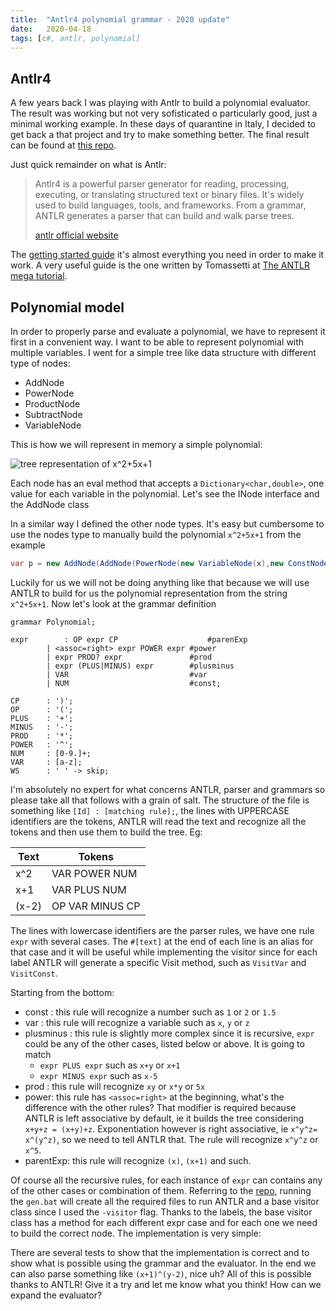 ```yaml
---
title:  "Antlr4 polynomial grammar - 2020 update"
date:   2020-04-18
tags: [c#, antlr, polynomial]
---
```

## Antlr4

A few years back I was playing with Antlr to build a polynomial evaluator. The result was working but not very sofisticated o particularly good, just a minimal working example. In these days of quarantine in Italy, I decided to get back a that project and try to make something better. The final result can be found at [this repo](https://github.com/davidelettieri/Antlr4.Polynomials).
<!-- truncate -->

Just quick remainder on what is Antlr:

>Antlr4 is a powerful parser generator for reading, processing, executing, or translating structured text or binary files. It's widely used to build languages, tools, and frameworks. From a grammar, ANTLR generates a parser that can build and walk parse trees.
> 
>[antlr official website](http://www.antlr.org/ "antlr official website")

The [getting started guide](https://github.com/antlr/antlr4/blob/master/doc/getting-started.md "getting started guide") it's almost everything you need in order to make it work. A very useful guide is the one written by Tomassetti at [The ANTLR mega tutorial](https://tomassetti.me/category/language-engineering/antlr/ "Antlr tutorial").

## Polynomial model

In order to properly parse and evaluate a polynomial, we have to represent it first in a convenient way. I want to be able to represent polynomial with multiple variables. I went for a simple tree like data structure with different type of nodes:
- AddNode
- PowerNode
- ProductNode
- SubtractNode
- VariableNode

This is how we will represent in memory a simple polynomial:

<img src="/img/polynomial tree.png" alt="tree representation of x^2+5x+1" />

Each node has an eval method that accepts a `Dictionary<char,double>`, one value for each variable in the polynomial. Let's see the INode interface and the AddNode class

<script src="https://gist.github.com/davidelettieri/f041f3b4a3a17a72eec21049a6973e98.js"></script>

In a similar way I defined the other node types. It's easy but cumbersome to use the nodes type to manually build the polynomial `x^2+5x+1` from the example

```csharp
var p = new AddNode(AddNode(PowerNode(new VariableNode(x),new ConstNode(2)),ProductNode(new ConstNode(5),new VariableNode(x))),new ConstNode(1));
```

Luckily for us we will not be doing anything like that because we will use ANTLR to build for us the polynomial representation from the string `x^2+5x+1`. Now let's look at the grammar definition

```
grammar Polynomial;

expr        : OP expr CP                    #parenExp
	    | <assoc=right> expr POWER expr #power
	    | expr PROD? expr               #prod
	    | expr (PLUS|MINUS) expr        #plusminus
	    | VAR                           #var
	    | NUM                           #const;

CP      : ')';
OP      : '(';
PLUS    : '+';
MINUS   : '-';
PROD    : '*';
POWER   : '^';
NUM     : [0-9.]+;
VAR     : [a-z];
WS      : ' ' -> skip;
```

I'm absolutely no expert for what concerns ANTLR, parser and grammars so please take all that follows with a grain of salt. The structure of the file is something like `[Id] : [matching rule];`, the lines with UPPERCASE identifiers are the tokens, ANTLR will read the text and recognize all the tokens and then use them to build the tree. Eg:

| Text  | Tokens |
| ------------- | ------------- |
| x^2   | VAR POWER NUM  |
| x+1  | VAR PLUS NUM  |
| (x-2) | OP VAR MINUS CP  |

The lines with lowercase identifiers are the parser rules, we have one rule `expr` with several cases. The `#[text]` at the end of each line is an alias for that case and it will be useful while implementing the visitor since for each label ANTLR will generate a specific Visit method, such as `VisitVar` and `VisitConst`.

Starting from the bottom:

- const : this rule will recognize a number such as `1` or `2` or `1.5` 
- var : this rule will recognize a variable such as `x`, `y` or `z`
- plusminus : this rule is slightly more complex since it is recursive, `expr` could be any of the other cases, listed below or above. It is going to match 
    - `expr PLUS expr` such as `x+y` or `x+1`
    - `expr MINUS expr` such as `x-5`
- prod : this rule will recognize `xy` or `x*y` or `5x`
- power: this rule has `<assoc=right>` at the beginning, what's the difference with the other rules? That modifier is required because ANTLR is left associative by default, ie it builds the tree considering `x+y+z = (x+y)+z`. Exponentiation however is right associative, ie `x^y^z= x^(y^z)`, so we need to tell ANTLR that. The rule will recognize `x^y^z` or `x^5`.
- parentExp: this rule will recognize `(x)`, `(x+1)` and such.

Of course all the recursive rules, for each instance of `expr` can contains any of the other cases or combination of them. Referring to the [repo](https://github.com/davidelettieri/Antlr4.Polynomials), running the `gen.bat` will create all the required files to run ANTLR and a base visitor class since I used the `-visitor` flag. Thanks to the labels, the base visitor class has a method for each different expr case and for each one we need to build the correct node. The implementation is very simple:

<script src="https://gist.github.com/davidelettieri/c022cd57064e7a5aecbeacf2ed362b4d.js"></script>

There are several tests to show that the implementation is correct and to show what is possible using the grammar and the evaluator. In the end we can also parse something like `(x+1)^(y-2)`, nice uh? All of this is possible thanks to ANTLR! Give it a try and let me know what you think! How can we expand the evaluator?